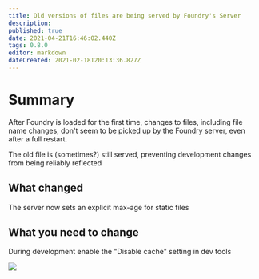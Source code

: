 ```yaml
---
title: Old versions of files are being served by Foundry's Server
description: 
published: true
date: 2021-04-21T16:46:02.440Z
tags: 0.8.0
editor: markdown
dateCreated: 2021-02-18T20:13:36.827Z
---
```


# Summary

After Foundry is loaded for the first time, changes to files, including file name changes, don't seem to be picked up by the Foundry server, even after a full restart.

The old file is (sometimes?) still served, preventing development changes from being reliably reflected

## What changed

The server now sets an explicit max-age for static files

## What you need to change

During development enable the "Disable cache" setting in dev tools

![](https://media.discordapp.net/attachments/808018896980410378/812060860758360064/unknown.png)

